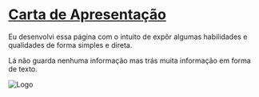 # [Carta de Apresentação](https://pablo-kennediy.github.io/sinopse/)

Eu desenvolvi essa página com o intuito de expôr algumas habilidades e qualidades de forma simples e direta.

Lá não guarda nenhuma informação mas trás muita informação em forma de texto.

![Logo](https://user-images.githubusercontent.com/98966014/211113703-9121dd65-14d2-4cea-957f-54b2d6b84763.png)
